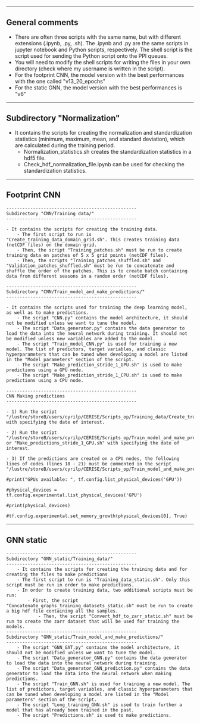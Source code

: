 -------------------------------------------------
General comments
-------------------------------------------------

- There are often three scripts with the same name, but with different extensions (.ipynb, .py, .sh). The .ipynb and .py are the same scripts in jupyter notebook and Python scripts, respectively. The shell script is the script used for sending the Python script onto the PPI queues.
- You will need to modify the shell scripts for writing the files in your own directory (check where my username is written in the script).
- For the footprint CNN, the model version with the best performances with the one called "v13_20_epochs"
- For the static GNN, the model version with the best performances is "v6"

-------------------------------------------------
Subdirectory "Normalization"
-------------------------------------------------

- It contains the scripts for creating the normalization and standardization statistics (minimum, maximum, mean, and standard deviation), which are calculated during the training period. 
	- Normalization_statistics.sh creates the standardization statistics in a hdf5 file.
	- Check_hdf_normalization_file.ipynb can be used for checking the standardization statistics.

-------------------------------------------------
Footprint CNN
-------------------------------------------------
	-------------------------------------------------
	Subdirectory "CNN/Training data/"
	-------------------------------------------------

	- It contains the scripts for creating the training data.
		- The first script to run is "Create_training_data_domain_grid.sh". This creates training data (netCDF files) on the domain grid.
		- Then, the script "Training_patches.sh" must be run to create training data on patches of 5 x 5 grid points (netCDF files).
		- Then, the scripts "Training_patches_shuffled.sh" and "Validation_patches_shuffled.sh" must be run to concatenate and shuffle the order of the patches. This is to create batch containing data from different seasons in a random order (netCDF files).

	-------------------------------------------------
	Subdirectory "CNN/Train_model_and_make_predictions/"
	-------------------------------------------------

	- It contains the scripts used for training the deep learning model, as well as to make predictions.
		- The script "CNN.py" contains the model architecture, it should not be modified unless we want to tune the model.
		- The script "Data_generator.py" contains the data generator to load the data into the neural network during training. It should not be modified unless new variables are added to the model.
		- The script "Train_model_CNN.py" is used for training a new model. The list of predictors, target variables, and classic hyperparameters that can be tuned when developing a model are listed in the "Model parameters" section of the script. 
		- The script "Make_prediction_stride_1_GPU.sh" is used to make predictions using a GPU node.
		- The script "Make_prediction_stride_1_CPU.sh" is used to make predictions using a CPU node.

	-------------------------------------------------
	CNN Making predictions
	-------------------------------------------------

	- 1) Run the script "/lustre/storeB/users/cyrilp/CERISE/Scripts_op/Training_data/Create_training_data_domain_grid.sh" with specifying the date of interest.

	- 2) Run the script "/lustre/storeB/users/cyrilp/CERISE/Scripts_op/Train_model_and_make_predictions/Make_predictions_stride_1_CPU.sh" or "Make_predictions_stride_1_GPU.sh" with specifying the date of interest.

	- 3) If the predictions are created on a CPU nodes, the following lines of codes (lines 18 - 21) must be commented in the script "/lustre/storeB/users/cyrilp/CERISE/Scripts_op/Train_model_and_make_predictions/Make_predictions_stride_1.py":

	#print("GPUs available: ", tf.config.list_physical_devices('GPU'))

	#physical_devices = tf.config.experimental.list_physical_devices('GPU')

	#print(physical_devices)

	#tf.config.experimental.set_memory_growth(physical_devices[0], True)


-------------------------------------------------
GNN static
-------------------------------------------------
	-------------------------------------------------
	Subdirectory "GNN_static/Training_data/"
	-------------------------------------------------
        - It contains the scripts for creating the training data and for creating the files to make predictions
        - The first script to run is "Training_data_static.sh". Only this script must be run in order to make predictions.
        - In order to create training data, two additional scripts must be run:
        	- First, the script "Concatenate_graphs_training_datasets_static.sh" must be run to create a big hdf file containing all the samples.
                - Then, the script "Convert_hdf_to_zarr_static.sh" must be run to create the zarr dataset that will be used for training the models.
	-------------------------------------------------
	Subdirectory "GNN_static/Train_model_and_make_predictions/"
	-------------------------------------------------
        - The script "GNN_GAT.py" contains the model architecture, it should not be modified unless we want to tune the model.
        - The script "Data_generator_GNN.py" contains the data generator to load the data into the neural network during training. 
        - The script "Data_generator_GNN_prediction.py" contains the data generator to load the data into the neural network when making predictions. 
        - The script "Train_GNN.sh" is used for training a new model. The list of predictors, target variables, and classic hyperparameters that can be tuned when developing a model are listed in the "Model parameters" section of the script.
        - The script "Long_training_GNN.sh" is used to train further a model that has already been trained in the past.
        - The script "Predictions.sh" is used to make predictions.

